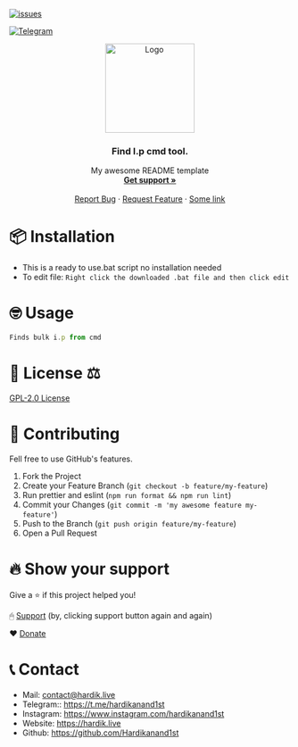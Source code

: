 [![issues](https://img.shields.io/github/issues/barbarbar338/readme-template?color=red&logo=github&style=for-the-badge)](https://github.com/Hardikanand1st/Find-I.P-with-.bat-file/issues)

[![Telegram](hardikanand1st.github.io/assets/telegram_logo_circle_icon_134012.png)](https://www.t.me/hardikanand1st)

<p align="center">
  <img src="https://hardikanand1st.github.io/assets/ip%20image.png" alt="Logo" width="160" height="160" />
  <h3 align="center">Find I.p cmd tool.</h3>

  <p align="center">
    My awesome README template
    <br />
    <a href="https://discord.gg/BjEJFwh"><strong>Get support »</strong></a>
    <br />
    <br />
    <a href="https://github.com/barbarbar338/readme-template/issues">Report Bug</a>
    ·
    <a href="https://github.com/barbarbar338/readme-template/issues">Request Feature</a>
    ·
    <a href="https://bariscodes.me/">Some link</a>
  </p>
</p>

# 📦 Installation

-   This is a ready to use.bat script no installation needed
-   To edit file: `Right click the downloaded .bat file and then click edit`

# 🤓 Usage

```js
Finds bulk i.p from cmd
```

# 📄 License ⚖

[GPL-2.0 License](https://github.com/Hardikanand1st/Find-I.P-with-.bat-file/blob/main/LICENSE)

# 🧦 Contributing

Fell free to use GitHub's features.

1. Fork the Project
2. Create your Feature Branch (`git checkout -b feature/my-feature`)
3. Run prettier and eslint (`npm run format && npm run lint`)
4. Commit your Changes (`git commit -m 'my awesome feature my-feature'`)
5. Push to the Branch (`git push origin feature/my-feature`)
6. Open a Pull Request

# 🔥 Show your support

Give a ⭐️ if this project helped you!

🖱 [Support](https://hardik.live/support)
(by, clicking support button again and again)

❤️ [Donate](https://hardik.live/support)

# 📞 Contact

-   Mail: contact@hardik.live
-   Telegram:: https://t.me/hardikanand1st
-   Instagram: https://www.instagram.com/hardikanand1st
-   Website: https://hardik.live
-   Github: https://github.com/Hardikanand1st
